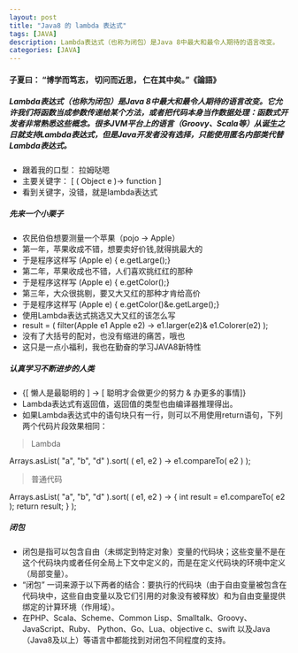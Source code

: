 ```yaml
---
layout: post
title: "Java8 的 lambda 表达式"
tags: [JAVA]
description: Lambda表达式（也称为闭包）是Java 8中最大和最令人期待的语言改变。
categories: [JAVA]
---
```


#### 子夏曰： “博学而笃志， 切问而近思， 仁在其中矣。”《論語》
##### Lambda表达式（也称为闭包）是Java 8中最大和最令人期待的语言改变。它允许我们将函数当成参数传递给某个方法，或者把代码本身当作数据处理：函数式开发者非常熟悉这些概念。很多JVM平台上的语言（Groovy、Scala等）从诞生之日就支持Lambda表达式，但是Java开发者没有选择，只能使用匿名内部类代替Lambda表达式。
* 跟着我的口型： 拉姆哒嗯
* 主要关键字： [ ( Object e )-> function ]
* 看到关键字，没错，就是lambda表达式
##### 先来一个小栗子
* 农民伯伯想要测量一个苹果（pojo -> Apple）
* 第一年，苹果收成不错，想要卖好价钱,就得挑最大的
* 于是程序这样写 (Apple e) { e.getLarge();}
* 第二年，苹果收成也不错，人们喜欢挑红红的那种
* 于是程序这样写 (Apple e) { e.getColor();}
* 第三年，大众很挑剔，要又大又红的那种才肯给高价
* 于是程序这样写 (Apple e) { e.getColor()&e.getLarge();}
* 使用Lambda表达式挑选又大又红的该怎么写
* result = ( filter(Apple e1 Apple e2) -> e1.larger(e2)& e1.Colorer(e2) );
* 没有了大括号的配对，也没有缩进的痛苦，哦也
* 这只是一点小福利，我也在勤奋的学习JAVA8新特性


##### 认真学习不断进步的人类
* {[ 懒人是最聪明的 ] -> [ 聪明才会做更少的努力 & 办更多的事情]}
* Lambda表达式有返回值，返回值的类型也由编译器推理得出。
* 如果Lambda表达式中的语句块只有一行，则可以不用使用return语句，下列两个代码片段效果相同：
> Lambda
> 
Arrays.asList( "a", "b", "d" ).sort( ( e1, e2 ) -> e1.compareTo( e2 ) );

> 普通代码
>
Arrays.asList( "a", "b", "d" ).sort( ( e1, e2 ) -> {
    int result = e1.compareTo( e2 );
    return result;
} ); 

##### 闭包
* 闭包是指可以包含自由（未绑定到特定对象）变量的代码块；这些变量不是在这个代码块内或者任何全局上下文中定义的，而是在定义代码块的环境中定义（局部变量）。
* “闭包” 一词来源于以下两者的结合：要执行的代码块（由于自由变量被包含在代码块中，这些自由变量以及它们引用的对象没有被释放）和为自由变量提供绑定的计算环境（作用域）。
* 在PHP、Scala、Scheme、Common Lisp、Smalltalk、Groovy、JavaScript、Ruby、 Python、Go、Lua、objective c、swift 以及Java（Java8及以上）等语言中都能找到对闭包不同程度的支持。